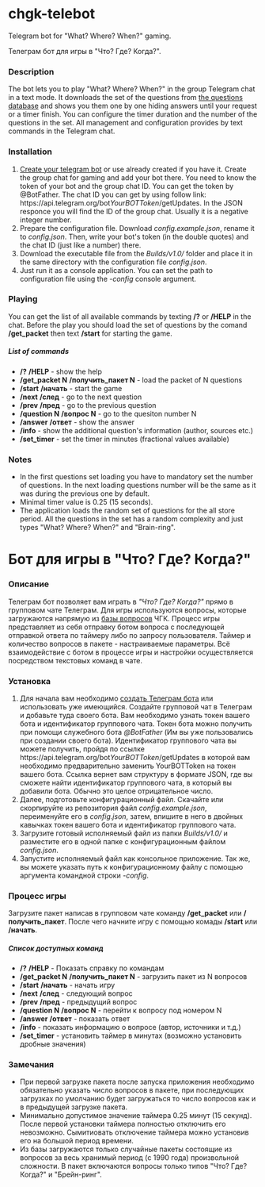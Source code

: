 # chgk-telebot
Telegram bot for "What? Where? When?" gaming.

Телеграм бот для игры в "Что? Где? Когда?".

### Description

The bot lets you to play "What? Where? When?" in the group Telegram chat in a text mode. 
It downloads the set of the questions from [the questions database](https://db.chgk.info) and shows you them one by one hiding answers until your request or a timer finish. 
You can configure the timer duration and the number of the questions in the set. All management and configuration provides by text commands in the Telegram chat.

### Installation

1. [Create your telegram bot](https://core.telegram.org/bots#3-how-do-i-create-a-bot) or use already created if you have it. Create the group chat for gaming and add your bot there. 
   You need to know the token of your bot and the group chat ID. 
   You can get the token by @BotFather. The chat ID you can get by using follow link: https:\//api.telegram.org/bot*YourBOTToken*/getUpdates. In the JSON responce you will find the ID of the group chat. Usually it is a negative integer number.
1. Prepare the configuration file. Download _config.example.json_, rename it to _config.json_. Then, write your bot's token (in the double quotes) and the chat ID (just like a number) there.
1. Download the executable file from the _Builds/v1.0/_ folder and place it in the same directory with the configuration file _config.json_.
1. Just run it as a console application. You can set the path to configuration file using the _-config_ console argument.

### Playing

You can get the list of all available commands by texting **/?** or **/HELP** in the chat.
Before the play you should load the set of questions by the comand **/get_packet** then text **/start** for starting the game.

##### List of commands

* __/?__ __/HELP__ - show the help
* __/get_packet N__ __/получить_пакет N__ - load the packet of N questions
* __/start__ __/начать__ - start the game
* __/next__ __/след__ - go to the next question
* __/prev__ __/пред__ - go to the previous question
* __/question N__ __/вопрос N__ - go to the quesiton number N
* __/answer__ __/ответ__ - show the answer
* __/info__ - show the additional question's information (author, sources etc.)
* __/set_timer__ - set the timer in minutes (fractional values available)

### Notes 

* In the first questions set loading you have to mandatory set the number of questions. In the next loading questions number will be the same as it was during the previous one by default. 
* Minimal timer value is 0.25 (15 seconds).
* The application loads the random set of questions for the all store period. All the questions in the set has a random complexity and just types "What? Where? When?" and "Brain-ring".

# Бот для игры в "Что? Где? Когда?"
### Описание

Телеграм бот позволяет вам играть в _"Что? Где? Когда?"_ прямо в групповом чате Телеграм. 
Для игры используются вопросы, которые загружаются напрямую из [базы вопросов](https://db.chgk.info) ЧГК.
Процесс игры представляет из себя отправку ботом вопроса с последующей отправкой ответа по таймеру либо по запросу пользователя.
Таймер и количество вопросов в пакете - настраиваемые параметры. Всё взаимодействие с ботом в процессе игры и настройки осуществляется посредством текстовых команд в чате.

### Установка

1. Для начала вам необходимо [создать Телеграм бота](https://core.telegram.org/bots#3-how-do-i-create-a-bot) или использовать уже имеющийся. Создайте групповой чат в Телеграм и добавьте туда своего бота.
   Вам необходимо узнать токен вашего бота и идентификатор группового чата. Токен бота можно получить при помощи служебного бота _@BotFather_ (Им вы уже пользовались при создании своего бота).
   Идентификатор группового чата вы можете получить, пройдя по ссылке https:\//api.telegram.org/bot*YourBOTToken*/getUpdates в которой вам необходимо предварительно заменить YourBOTToken на токен вашего бота.
   Ссылка вернет вам структуру в формате JSON, где вы сможете найти идентификатор группового чата, в который вы добавили бота. Обычно это целое отрицательное число.
1. Далее, подготовьте конфигурационный файл. Скачайте или скорпируйте из репозитория файл _config.example.json_, переименуйте его в _config.json_, затем, впишите в него в двойных кавычках токен вашего бота и идентификатор группового чата.
1. Загрузите готовый исполняемый файл из папки _Builds/v1.0/_ и разместите его в одной папке с конфигурационным файлом _config.json_.
1. Запустите исполняемый файл как консольное приложение. Так же, вы можете указать путь к конфигурационному файлу с помощью аргумента командной строки _-config_. 

### Процесс игры

Загрузите пакет написав в групповом чате команду **/get_packet** или **/получить_пакет**. После чего начните игру с помощью комады **/start** или **/начать**.

##### Список доступных команд

* __/?__ __/HELP__ - Показать справку по командам
* __/get_packet N__ __/получить_пакет N__ - загрузить пакет из N вопросов
* __/start__ __/начать__ - начать игру
* __/next__ __/след__ - следующий вопрос
* __/prev__ __/пред__ - предыдущий вопрос
* __/question N__ __/вопрос N__ - перейти к вопросу под номером N
* __/answer__ __/ответ__ - показать ответ
* __/info__ - показать информацию о вопросе (автор, источники и т.д.)
* __/set_timer__ - установить таймер в минутах (возможно установить дробные значения)

### Замечания

* При первой загрузке пакета после запуска приложения необходимо обязательно указать число вопросов в пакете, при последующих загрузках по умолчанию будет загружаться то число вопросов как и в предыдущей загрузке пакета.
* Минимально допустимое значение таймера 0.25 минут (15 секунд). После первой установки таймера полностью отключить его невозможно. Сымитиовать отключение таймера можно установив его на большой период времени.
* Из базы загружаются только случайные пакеты состоящие из вопросов за весь хранимый период (c 1990 года) произвольной сложности. В пакет включаются вопросы только типов "Что? Где? Когда?" и "Брейн-ринг".
